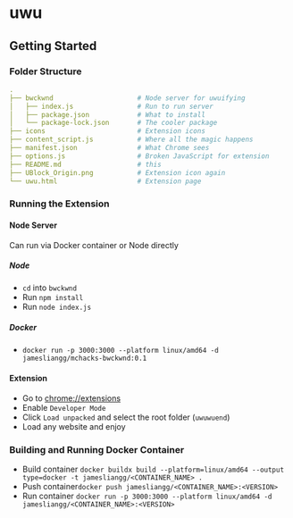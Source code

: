 # uwu
## Getting Started
### Folder Structure
```yaml
.
├── bwckwnd                     # Node server for uwuifying
│   ├── index.js                # Run to run server
│   ├── package.json            # What to install
│   └── package-lock.json       # The cooler package
├── icons                       # Extension icons
├── content_script.js           # Where all the magic happens
├── manifest.json               # What Chrome sees
├── options.js                  # Broken JavaScript for extension
├── README.md                   # this
├── UBlock_Origin.png           # Extension icon again                  
└── uwu.html                    # Extension page
```
### Running the Extension
#### Node Server
Can run via Docker container or Node directly
##### Node
- `cd` into `bwckwnd`
- Run `npm install`
- Run `node index.js`

##### Docker
- `docker run -p 3000:3000 --platform linux/amd64 -d jamesliangg/mchacks-bwckwnd:0.1`
#### Extension
- Go to [chrome://extensions](chrome://extensions)
- Enable `Developer Mode`
- Click `Load unpacked` and select the root folder (`uwuwuend`)
- Load any website and enjoy
### Building and Running Docker Container
- Build container `docker buildx build --platform=linux/amd64 --output type=docker -t jamesliangg/<CONTAINER_NAME> .`
- Push container`docker push jamesliangg/<CONTAINER_NAME>:<VERSION>`
- Run container `docker run -p 3000:3000 --platform linux/amd64 -d jamesliangg/<CONTAINER_NAME>:<VERSION>`
